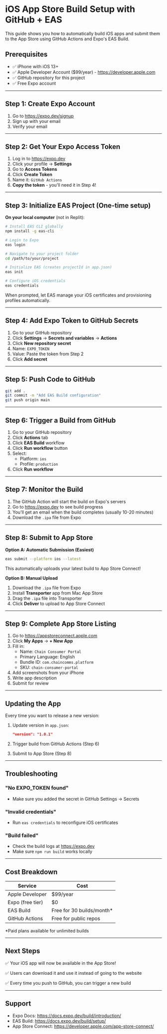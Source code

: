 # iOS App Store Build Setup with GitHub + EAS

This guide shows you how to automatically build iOS apps and submit them to the App Store using GitHub Actions and Expo's EAS Build.

## Prerequisites

- ✅ iPhone with iOS 13+
- ✅ Apple Developer Account ($99/year) - https://developer.apple.com
- ✅ GitHub repository for this project
- ✅ Free Expo account

---

## Step 1: Create Expo Account

1. Go to https://expo.dev/signup
2. Sign up with your email
3. Verify your email

---

## Step 2: Get Your Expo Access Token

1. Log in to https://expo.dev
2. Click your profile → **Settings**
3. Go to **Access Tokens**
4. Click **Create Token**
5. Name it: `GitHub Actions`
6. **Copy the token** - you'll need it in Step 4!

---

## Step 3: Initialize EAS Project (One-time setup)

**On your local computer** (not in Replit):

```bash
# Install EAS CLI globally
npm install -g eas-cli

# Login to Expo
eas login

# Navigate to your project folder
cd /path/to/your/project

# Initialize EAS (creates projectId in app.json)
eas init

# Configure iOS credentials
eas credentials
```

When prompted, let EAS manage your iOS certificates and provisioning profiles automatically.

---

## Step 4: Add Expo Token to GitHub Secrets

1. Go to your GitHub repository
2. Click **Settings** → **Secrets and variables** → **Actions**
3. Click **New repository secret**
4. Name: `EXPO_TOKEN`
5. Value: Paste the token from Step 2
6. Click **Add secret**

---

## Step 5: Push Code to GitHub

```bash
git add .
git commit -m "Add EAS Build configuration"
git push origin main
```

---

## Step 6: Trigger a Build from GitHub

1. Go to your GitHub repository
2. Click **Actions** tab
3. Click **EAS Build** workflow
4. Click **Run workflow** button
5. Select:
   - Platform: `ios`
   - Profile: `production`
6. Click **Run workflow**

---

## Step 7: Monitor the Build

1. The GitHub Action will start the build on Expo's servers
2. Go to https://expo.dev to see build progress
3. You'll get an email when the build completes (usually 10-20 minutes)
4. Download the `.ipa` file from Expo

---

## Step 8: Submit to App Store

**Option A: Automatic Submission (Easiest)**

```bash
eas submit --platform ios --latest
```

This automatically uploads your latest build to App Store Connect!

**Option B: Manual Upload**

1. Download the `.ipa` file from Expo
2. Install **Transporter** app from Mac App Store
3. Drag the `.ipa` file into Transporter
4. Click **Deliver** to upload to App Store Connect

---

## Step 9: Complete App Store Listing

1. Go to https://appstoreconnect.apple.com
2. Click **My Apps** → **+ New App**
3. Fill in:
   - Name: `Chain Consumer Portal`
   - Primary Language: English
   - Bundle ID: `com.chaincomms.platform`
   - SKU: `chain-consumer-portal`
4. Add screenshots from your iPhone
5. Write app description
6. Submit for review

---

## Updating the App

Every time you want to release a new version:

1. Update version in `app.json`:
   ```json
   "version": "1.0.1"
   ```

2. Trigger build from GitHub Actions (Step 6)

3. Submit to App Store (Step 8)

---

## Troubleshooting

### "No EXPO_TOKEN found"
- Make sure you added the secret in GitHub Settings → Secrets

### "Invalid credentials"
- Run `eas credentials` to reconfigure iOS certificates

### "Build failed"
- Check the build logs at https://expo.dev
- Make sure `npm run build` works locally

---

## Cost Breakdown

| Service | Cost |
|---------|------|
| Apple Developer | $99/year |
| Expo (free tier) | $0 |
| EAS Build | Free for 30 builds/month* |
| GitHub Actions | Free for public repos |

*Paid plans available for unlimited builds

---

## Next Steps

✅ Your iOS app will now be available in the App Store!

✅ Users can download it and use it instead of going to the website

✅ Every time you push to GitHub, you can trigger a new build

---

## Support

- Expo Docs: https://docs.expo.dev/build/introduction/
- EAS Build: https://docs.expo.dev/build/setup/
- App Store Connect: https://developer.apple.com/app-store-connect/
